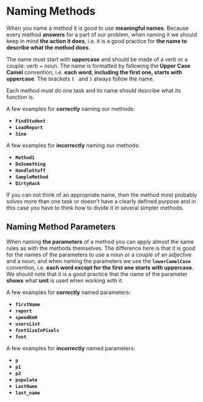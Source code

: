 # Naming Methods

When you name a method it is good to use **meaningful names**. Because every method **answers** for a part of our problem, when naming it we should keep in mind **the action it does**, i.e. it is a good practice for **the name to describe what the method does**.

The name must start with **uppercase** and should be made of a verb or a couple: verb + noun. The name is formatted by following the **Upper Case Camel** convention, i.e. **each word, including the first one, starts with uppercase**. The brackets **`( `** and **`)`** always follow the name. 

Each method must do one task and its name should describe what its function is. 

A few examples for **correctly** naming our methods:
* **`FindStudent`**
*	**`LoadReport`**
*	**`Sine`**

A few examples for **incorrectly** naming our methods:
*	**`Method1`**
*	**`DoSomething`**
*	**`HandleStuff`**
*	**`SampleMethod`**
*	**`DirtyHack`**

If you can not think of an appropriate name, then the method most probably solves more than one task or doesn't have a clearly defined purpose and in this case you have to think how to divide it in several simpler methods.

## Naming Method Parameters 

When naming **the parameters** of a method you can apply almost the same rules as with the methods themselves. The difference here is that it is good for the names of the parameters to use a noun or a couple of an adjective and a noun, and when naming the parameters we use the **`lowerCamelCase`** convention, i.e. **each word except for the first one starts with uppercase**. We should note that it is a good practice that the name of the parameter **shows** what **unit** is used when working with it.

A few examples for **correctly** named parameters:
* **`firstName`**
*	**`report`**
*	**`speedKmH`**
*	**`usersList`**
*	**`fontSizeInPixels`**
*	**`font`**

A few examples for **incorrectly** named parameters:
*	**`p`**
*	**`p1`**
*	**`p2`**
* **`populate`**
* **`LastName`**
* **`last_name`**
